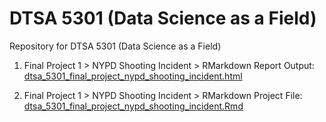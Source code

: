 # DTSA 5301 (Data Science as a Field)
Repository for DTSA 5301 (Data Science as a Field)

1. Final Project 1 > NYPD Shooting Incident > RMarkdown Report Output:
[dtsa_5301_final_project_nypd_shooting_incident.html](https://htmlpreview.github.io/?https://github.com/aaronchanboulder/dtsa5301/blob/c01810dbac2d4f31b247316f98bd9d7ac929bd51/dtsa_5301_final_project_nypd_shooting_incident.html)

2. Final Project 1 > NYPD Shooting Incident > RMarkdown Project File:
[dtsa_5301_final_project_nypd_shooting_incident.Rmd](https://github.com/aaronchanboulder/dtsa5301/blob/c01810dbac2d4f31b247316f98bd9d7ac929bd51/dtsa_5301_final_project_nypd_shooting_incident.Rmd)
